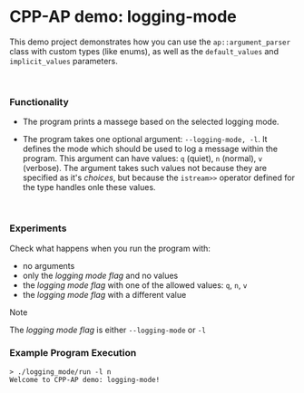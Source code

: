 # CPP-AP demo: logging-mode

This demo project demonstrates how you can use the `ap::argument_parser` class with custom types (like enums), as well as the `default_values` and `implicit_values` parameters.

<br />

### Functionality

- The program prints a massege based on the selected logging mode.

- The program takes one optional argument: `--logging-mode, -l`. It defines the mode which should be used to log a message within the program. This argument can have values: `q` (quiet), `n` (normal), `v` (verbose). The argument takes such values not because they are specified as it's *choices*, but because the `istream>>` operator defined for the type handles onle these values.

<br />

### Experiments

Check what happens when you run the program with:

- no arguments
- only the *logging mode flag* and no values
- the *logging mode flag* with one of the allowed values: `q`, `n`, `v`
- the *logging mode flag* with a different value

> [!NOTE]
>
> The *logging mode flag* is either `--logging-mode` or `-l`

### Example Program Execution
```shell
> ./logging_mode/run -l n
Welcome to CPP-AP demo: logging-mode!
```
